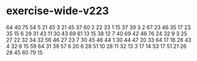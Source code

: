 # exercise-wide-v223
64
40
75
54
5
21
45
3
21
45
37
60
2
22
33
1
15
37
39
3
2
67
23
46
35
17
23
35
15
6
29
31
43
11
30
43
69
61
13
15
38
12
7
40
69
42
46
76
24
32
9
3
25
27
22
32
34
32
56
46
27
23
7
30
45
46
44
1
30
44
47
20
33
64
17
18
28
43
4
32
9
15
59
64
31
39
57
6
20
6
28
51
10
28
11
32
13
3
17
14
53
17
51
21
26
28
45
60
79
15
